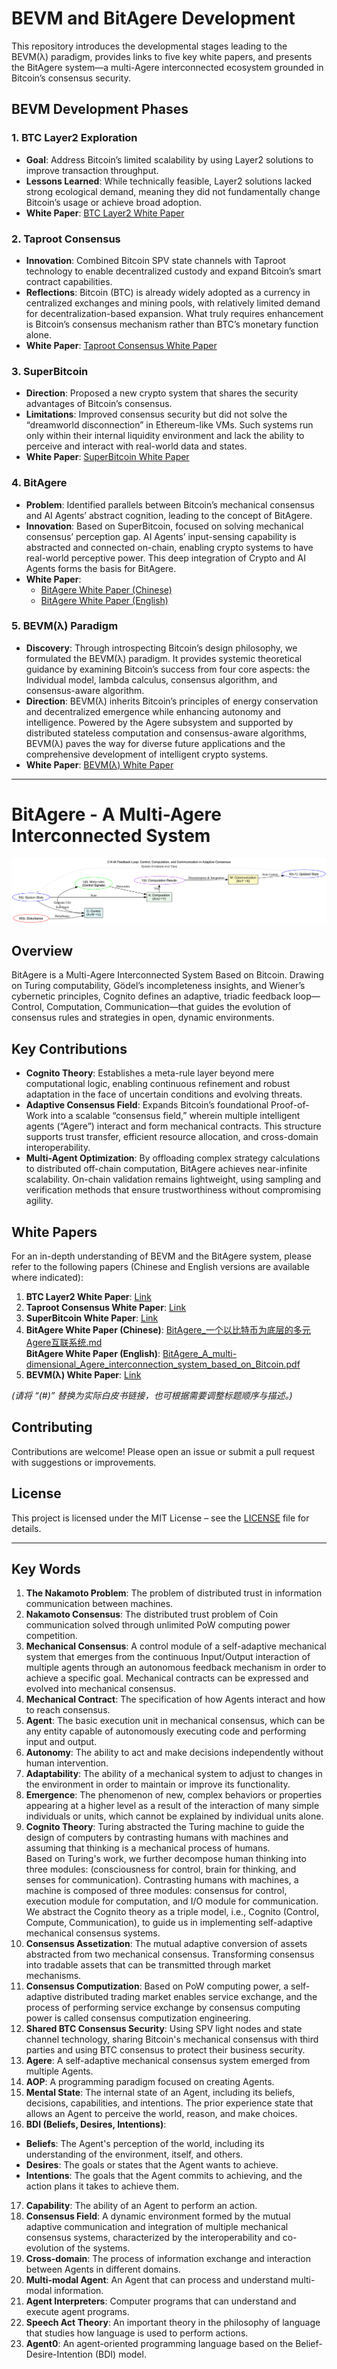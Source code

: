 # BEVM and BitAgere Development

This repository introduces the developmental stages leading to the BEVM(λ) paradigm, provides links to five key white papers, and presents the BitAgere system—a multi-Agere interconnected ecosystem grounded in Bitcoin’s consensus security.

## BEVM Development Phases

### 1. BTC Layer2 Exploration
- **Goal**: Address Bitcoin’s limited scalability by using Layer2 solutions to improve transaction throughput.  
- **Lessons Learned**: While technically feasible, Layer2 solutions lacked strong ecological demand, meaning they did not fundamentally change Bitcoin’s usage or achieve broad adoption.  
- **White Paper**: [BTC Layer2 White Paper](docs/BEVM_Whitepaper2023.pdf) <!-- 在此处替换为真实链接 -->

### 2. Taproot Consensus
- **Innovation**: Combined Bitcoin SPV state channels with Taproot technology to enable decentralized custody and expand Bitcoin’s smart contract capabilities.  
- **Reflections**: Bitcoin (BTC) is already widely adopted as a currency in centralized exchanges and mining pools, with relatively limited demand for decentralization-based expansion. What truly requires enhancement is Bitcoin’s consensus mechanism rather than BTC’s monetary function alone.  
- **White Paper**: [Taproot Consensus White Paper](docs/Taproot_Consensus_White_Paper.pdf) <!-- 在此处替换为真实链接 -->

### 3. SuperBitcoin
- **Direction**: Proposed a new crypto system that shares the security advantages of Bitcoin’s consensus.  
- **Limitations**: Improved consensus security but did not solve the “dreamworld disconnection” in Ethereum-like VMs. Such systems run only within their internal liquidity environment and lack the ability to perceive and interact with real-world data and states.  
- **White Paper**: [SuperBitcoin White Paper](docs/SuperBitcoin_White_Paper.pdf) <!-- 在此处替换为真实链接 -->

### 4. BitAgere
- **Problem**: Identified parallels between Bitcoin’s mechanical consensus and AI Agents’ abstract cognition, leading to the concept of BitAgere.  
- **Innovation**: Based on SuperBitcoin, focused on solving mechanical consensus’ perception gap. AI Agents’ input-sensing capability is abstracted and connected on-chain, enabling crypto systems to have real-world perceptive power. This deep integration of Crypto and AI Agents forms the basis for BitAgere.  
- **White Paper**:  
  - [BitAgere White Paper (Chinese)](docs/BitAgere_一个以比特币为底层的多元Agere互联系统.md)  
  - [BitAgere White Paper (English)](docs/BitAgere_A_multi-dimensional_Agere_interconnection_system_based_on_Bitcoin.pdf)

### 5. BEVM(λ) Paradigm
- **Discovery**: Through introspecting Bitcoin’s design philosophy, we formulated the BEVM(λ) paradigm. It provides systemic theoretical guidance by examining Bitcoin’s success from four core aspects: the Individual model, lambda calculus, consensus algorithm, and consensus-aware algorithm.  
- **Direction**: BEVM(λ) inherits Bitcoin’s principles of energy conservation and decentralized emergence while enhancing autonomy and intelligence. Powered by the Agere subsystem and supported by distributed stateless computation and consensus-aware algorithms, BEVM(λ) paves the way for diverse future applications and the comprehensive development of intelligent crypto systems.  
- **White Paper**: [BEVM(λ) White Paper](docs/Agere_Consensus_Intelligent_Cryptocurrency_Design_Based_on_BEVM.pdf) <!-- 在此处替换为真实链接 -->

---

# BitAgere - A Multi-Agere Interconnected System

![Feedback-loop](images/feedback-loop.png)

## Overview
BitAgere is a Multi-Agere Interconnected System Based on Bitcoin. Drawing on Turing computability, Gödel’s incompleteness insights, and Wiener’s cybernetic principles, Cognito defines an adaptive, triadic feedback loop—Control, Computation, Communication—that guides the evolution of consensus rules and strategies in open, dynamic environments.

## Key Contributions

- **Cognito Theory**: Establishes a meta-rule layer beyond mere computational logic, enabling continuous refinement and robust adaptation in the face of uncertain conditions and evolving threats.  
- **Adaptive Consensus Field**: Expands Bitcoin’s foundational Proof-of-Work into a scalable “consensus field,” wherein multiple intelligent agents (“Agere”) interact and form mechanical contracts. This structure supports trust transfer, efficient resource allocation, and cross-domain interoperability.  
- **Multi-Agent Optimization**: By offloading complex strategy calculations to distributed off-chain computation, BitAgere achieves near-infinite scalability. On-chain validation remains lightweight, using sampling and verification methods that ensure trustworthiness without compromising agility.

## White Papers

For an in-depth understanding of BEVM and the BitAgere system, please refer to the following papers (Chinese and English versions are available where indicated):

1. **BTC Layer2 White Paper**: [Link](#)  
2. **Taproot Consensus White Paper**: [Link](#)  
3. **SuperBitcoin White Paper**: [Link](#)  
4. **BitAgere White Paper (Chinese)**: [BitAgere_一个以比特币为底层的多元Agere互联系统.md](BitAgere_一个以比特币为底层的多元Agere互联系统.md)  
   **BitAgere White Paper (English)**: [BitAgere_A_multi-dimensional_Agere_interconnection_system_based_on_Bitcoin.pdf](BitAgere_A_multi-dimensional_Agere_interconnection_system_based_on_Bitcoin.pdf)  
5. **BEVM(λ) White Paper**: [Link](#)

*(请将 “(#)” 替换为实际白皮书链接，也可根据需要调整标题顺序与描述。)*

## Contributing

Contributions are welcome! Please open an issue or submit a pull request with suggestions or improvements.

## License

This project is licensed under the MIT License – see the [LICENSE](LICENSE) file for details.

---

## Key Words

1. **The Nakamoto Problem**: The problem of distributed trust in information communication between machines.  
2. **Nakamoto Consensus**: The distributed trust problem of Coin communication solved through unlimited PoW computing power competition.  
3. **Mechanical Consensus**: A control module of a self-adaptive mechanical system that emerges from the continuous Input/Output interaction of multiple agents through an autonomous feedback mechanism in order to achieve a specific goal. Mechanical contracts can be expressed and evolved into mechanical consensus.  
4. **Mechanical Contract**: The specification of how Agents interact and how to reach consensus.  
5. **Agent**: The basic execution unit in mechanical consensus, which can be any entity capable of autonomously executing code and performing input and output.  
6. **Autonomy**: The ability to act and make decisions independently without human intervention.  
7. **Adaptability**: The ability of a mechanical system to adjust to changes in the environment in order to maintain or improve its functionality.  
8. **Emergence**: The phenomenon of new, complex behaviors or properties appearing at a higher level as a result of the interaction of many simple individuals or units, which cannot be explained by individual units alone.  
9. **Cognito Theory**: Turing abstracted the Turing machine to guide the design of computers by contrasting humans with machines and assuming that thinking is a mechanical process of humans.  
   Based on Turing's work, we further decompose human thinking into three modules: (consciousness for control, brain for thinking, and senses for communication). Contrasting humans with machines, a machine is composed of three modules: consensus for control, execution module for computation, and I/O module for communication. We abstract the Cognito theory as a triple model, i.e., Cognito (Control, Compute, Communication), to guide us in implementing self-adaptive mechanical consensus systems.  
10. **Consensus Assetization**: The mutual adaptive conversion of assets abstracted from two mechanical consensus. Transforming consensus into tradable assets that can be transmitted through market mechanisms.  
11. **Consensus Computization**: Based on PoW computing power, a self-adaptive distributed trading market enables service exchange, and the process of performing service exchange by consensus computing power is called consensus computization engineering.  
12. **Shared BTC Consensus Security**: Using SPV light nodes and state channel technology, sharing Bitcoin's mechanical consensus with third parties and using BTC consensus to protect their business security.  
13. **Agere**: A self-adaptive mechanical consensus system emerged from multiple Agents.  
14. **AOP**: A programming paradigm focused on creating Agents.  
15. **Mental State**: The internal state of an Agent, including its beliefs, decisions, capabilities, and intentions. The prior experience state that allows an Agent to perceive the world, reason, and make choices.  
16. **BDI (Beliefs, Desires, Intentions)**:  
   - **Beliefs**: The Agent's perception of the world, including its understanding of the environment, itself, and others.  
   - **Desires**: The goals or states that the Agent wants to achieve.  
   - **Intentions**: The goals that the Agent commits to achieving, and the action plans it takes to achieve them.  
17. **Capability**: The ability of an Agent to perform an action.  
18. **Consensus Field**: A dynamic environment formed by the mutual adaptive communication and integration of multiple mechanical consensus systems, characterized by the interoperability and co-evolution of the systems.  
19. **Cross-domain**: The process of information exchange and interaction between Agents in different domains.  
20. **Multi-modal Agent**: An Agent that can process and understand multi-modal information.  
21. **Agent Interpreters**: Computer programs that can understand and execute agent programs.  
22. **Speech Act Theory**: An important theory in the philosophy of language that studies how language is used to perform actions.  
23. **Agent0**: An agent-oriented programming language based on the Belief-Desire-Intention (BDI) model.
